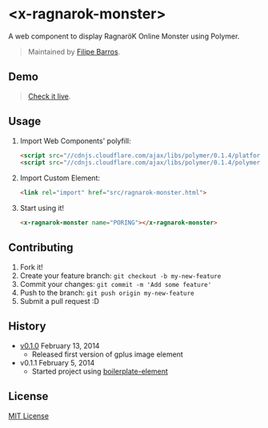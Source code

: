# &lt;x-ragnarok-monster&gt;

A web component to display RagnaröK Online Monster using Polymer.

> Maintained by [Filipe Barros](https://github.com/barrosfilipe).

## Demo

> [Check it live](http://barrosfilipe.github.io/x-ragnarok-monster).

## Usage

1. Import Web Components' polyfill:

	```html
	<script src="//cdnjs.cloudflare.com/ajax/libs/polymer/0.1.4/platform.js"></script>
	<script src="//cdnjs.cloudflare.com/ajax/libs/polymer/0.1.4/polymer.js"></script>
	```

2. Import Custom Element:

	```html
	<link rel="import" href="src/ragnarok-monster.html">
	```

3. Start using it!

	```html
	<x-ragnarok-monster name="PORING"></x-ragnarok-monster>
	```

## Contributing

1. Fork it!
2. Create your feature branch: `git checkout -b my-new-feature`
3. Commit your changes: `git commit -m 'Add some feature'`
4. Push to the branch: `git push origin my-new-feature`
5. Submit a pull request :D

## History

* [v0.1.0](https://github.com/barrosfilipe/x-ragnarok-monster/releases/v0.1.0) February 13, 2014
	* Released first version of gplus image element
* v0.1.1 February 5, 2014
	* Started project using [boilerplate-element](https://github.com/customelements/boilerplate-element)

## License

[MIT License](http://opensource.org/licenses/MIT)


